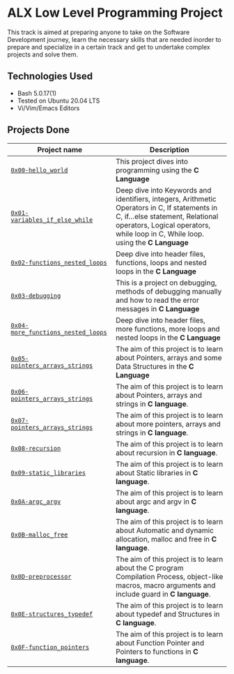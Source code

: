 # ALX Low Level Programming Project

This track is aimed at preparing anyone to take on the Software Development journey, learn the necessary skills that are needed inorder to prepare and specialize in a certain track and get to undertake complex projects and solve them.

## Technologies Used
* Bash 5.0.17(1)
* Tested on Ubuntu 20.04 LTS
* Vi/Vim/Emacs Editors

## Projects Done

| Project name | Description |
| ------------ | ----------- |
| [`0x00-hello_world`](https://github.com/ayub-kimani/alx-low_level_programming/tree/master/0x00-hello_world) | This project dives into programming using the **C Language** |
| [`0x01-variables_if_else_while`](https://github.com/ayub-kimani/alx-low_level_programming/tree/master/0x01-variables_if_else_while) | Deep dive into Keywords and identifiers, integers, Arithmetic Operators in C, If statements in C, if…else statement, Relational operators, Logical operators, while loop in C, While loop. using the **C Language** |
| [`0x02-functions_nested_loops`](https://github.com/ayub-kimani/alx-low_level_programming/tree/master/0x02-functions_nested_loops) | Deep dive into header files, functions, loops and nested loops in the **C Language** |
| [`0x03-debugging`](https://github.com/ayub-kimani/alx-low_level_programming/tree/master/0x03-debugging) | This is a project on debugging, methods of debugging manually and how to read the error messages in **C Language** |
| [`0x04-more_functions_nested_loops`](https://github.com/ayub-kimani/alx-low_level_programming/tree/master/0x04-more_functions_nested_loops) | Deep dive into header files, more functions, more loops and nested loops in the **C Language** |
| [`0x05-pointers_arrays_strings`](https://github.com/ayub-kimani/alx-low_level_programming/tree/master/0x05-pointers_arrays_strings) | The aim of this project is to learn about Pointers, arrays and some Data Structures in the **C Language** |
| [`0x06-pointers_arrays_strings`](https://github.com/ayub-kimani/alx-low_level_programming/tree/master/0x06-pointers_arrays_strings) | The aim of this project is to learn about Pointers, arrays and strings in **C language**. |
| [`0x07-pointers_arrays_strings`](https://github.com/ayub-kimani/alx-low_level_programming/tree/master/0x07-pointers_arrays_strings) | The aim of this project is to learn about more pointers, arrays and strings in **C language**. |
| [`0x08-recursion`](https://github.com/ayub-kimani/alx-low_level_programming/tree/master/0x08-recursion) | The aim of this project is to learn about recursion in **C language**. |
| [`0x09-static_libraries`](https://github.com/ayub-kimani/alx-low_level_programming/tree/master/0x09-static_libraries) | The aim of this project is to learn about Static libraries in **C language**. |
| [`0x0A-argc_argv`](https://github.com/ayub-kimani/alx-low_level_programming/tree/master/0x0A-argc_argv) | The aim of this project is to learn about argc and argv in **C language**. |
| [`0x0B-malloc_free`](https://github.com/ayub-kimani/alx-low_level_programming/tree/master/0x0B-malloc_free) | The aim of this project is to learn about Automatic and dynamic allocation, malloc and free in **C language**. |
| [`0x0D-preprocessor`](https://github.com/ayub-kimani/alx-low_level_programming/tree/master/0x0D-preprocessor) | The aim of this project is to learn about the C program Compilation Process, object-like macros, macro arguments and include guard in **C language**. |
| [`0x0E-structures_typedef`](https://github.com/ayub-kimani/alx-low_level_programming/tree/master/0x0E-structures_typedef) | The aim of this project is to learn about typedef and Structures in **C language**. |
| [`0x0F-function_pointers`](https://github.com/ayub-kimani/alx-low_level_programming/tree/master/0x0F-function_pointers) | The aim of this project is to learn about Function Pointer and Pointers to functions in **C language**. |
